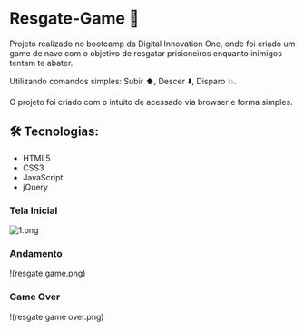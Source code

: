 # Resgate-Game 🚁
Projeto realizado no bootcamp da Digital Innovation One, onde foi criado um game de nave
com o objetivo de resgatar prisioneiros enquanto inimigos tentam te abater.

Utilizando comandos simples:
Subir ⬆️,
Descer ⬇️,
Disparo 💥.

O projeto foi criado com o intuito de acessado via browser e forma simples.

## 🛠 Tecnologias:

* HTML5 
* CSS3
* JavaScript
* jQuery

### Tela Inicial
![1.png](**1.png**)

### Andamento
  !(resgate game.png)

### Game Over
  !(resgate game over.png)
